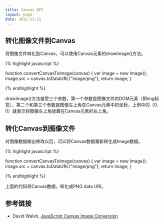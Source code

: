 ```yaml
---
title: Canvas API
layout: page
date: 2012-11-21
---
```


## 转化图像文件到Canvas

将图像文件转化到Canvas，可以使用Canvas元素的drawImage()方法。

{% highlight javascript %}

function convertCanvasToImage(canvas) {
  var image = new Image();
  image.src = canvas.toDataURL("image/png");
  return image;
}

{% endhighlight %}

drawImage()方法接受三个参数，第一个参数是图像文件的DOM元素（即img标签），第二个和第三个参数是图像左上角在Canvas元素中的坐标，上例中的（0, 0）就表示将图像左上角放置在Canvas元素的左上角。

## 转化Canvas到图像文件

对图像数据做出修改以后，可以将Canvas数据重新转化成Image数据。

{% highlight javascript %}

function convertCanvasToImage(canvas) {
  var image = new Image();
  image.src = canvas.toDataURL("image/png");
  return image;
}

{% endhighlight %}

上面的代码将Canvas数据，转化成PNG data URI。

## 参考链接

* David Walsh, [JavaScript Canvas Image Conversion](http://davidwalsh.name/convert-canvas-image)

